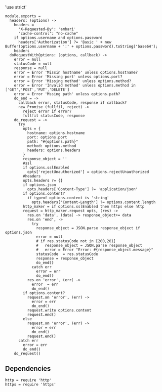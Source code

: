 'use strict'

    module.exports =
      headers: (options) ->
        headers = 
          'X-Requested-By': 'ambari'
          "cache-control": "no-cache"
        if options.username and options.password
          headers['Authorization'] ?= 'Basic ' + new Buffer(options.username + ':' + options.password).toString('base64');
        headers
      doRequestWithOptions: (options, callback) ->
        error = null
        statusCode = null
        response = null
        error = Error 'Missin hostname' unless options.hostname?
        error = Error 'Missing port' unless options.port?
        error = Error 'Missing method' unless options.method?
        error = Error 'Invalid method' unless options.method in ['GET','POST','PUT','DELETE']
        error = Error 'Mssing path' unless options.path?
        do_end = ->
          callback error, statusCode, response if callback?
          new Promise (fullfil, reject) ->
            reject error if error?
            fullfil statusCode, response
        do_request = ->
          try
            opts = {
              hostname: options.hostname
              port: options.port
              path: "#{options.path}"
              method: options.method
              headers: options.headers
            }
            response_object = ''
            #ssl
            if options.sslEnabled
              opts['rejectUnauthorized'] = options.rejectUnauthorized
            #headers
            opts.headers ?= {}
            if options.json
              opts.headers['Content-Type'] ?= 'application/json'
            if options.content?
              if typeof options.content is 'string'
                opts.headers['Content-Length'] ?= options.content.length
            http_maker = if options.sslEnabled then https else http
            request = http_maker.request opts, (res) ->
              res.on 'data', (data) -> response_object+= data
              res.on 'end', ->
                try
                  response_object = JSON.parse response_object if options.json
                  error = null
                  # if res.statusCode not in [200,201]
                  #   response_object = JSON.parse response_object
                  #   error = Error "Error: #{response_object.message}" 
                  statusCode  = res.statusCode
                  response = response_object
                  do_end()
                catch err
                  error = err
                  do_end()
              res.on 'error', (err) ->
                error  = err
                do_end()
            if options.content?
              request.on 'error', (err) ->
                error = err
                do_end()
              request.write options.content
              request.end()
            else
              request.on 'error', (err) ->
                error = err
                do_end()
              request.end()
          catch err
            error = err
            do_end()
        do_request()
      

## Dependencies

    http = require 'http'
    https = require 'https'

